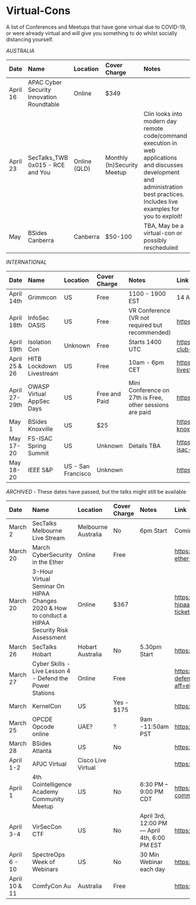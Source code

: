 # Virtual-Cons
A list of Conferences and Meetups that have gone virtual due to COVID-19, or were already virtual and will give you something to do whilst socially distancing yourself.


*AUSTRALIA*

| Date         | Name           |Location       | Cover Charge  | Notes | Link |
|:-------------|:--------------|:--------------|:-----------|:---------|:------------------------------------------------------|
| April 16 | APAC Cyber Security Innovation Roundtable | Online | $349 | |https://www.eventbrite.com/e/apac-cyber-security-innovation-roundtable-tickets-93043821575?aff=ebdssbonlinesearch |
| April 23 | SecTalks_TWB 0x015 - RCE and You | Online (QLD) | Monthly (In)Security Meetup | Clin looks into modern day remote code/command execution in web applications and discusses development and administration best practices. Includes live examples for you to exploit!| https://www.meetup.com/en-AU/SecTalks-Toowoomba/events/269785365/ | 
|   May         | BSides Canberra| Canberra      | $50-100    | TBA, May be a virtual-con or possibly rescheduled | |https://www.bsidesau.com.au/health.html | 


*INTERNATIONAL*

| Date         | Name           |Location       | Cover Charge  | Notes | Link |
|:-------------|:--------------|:--------------|:-----------|:---------|:------------------------------------------------------|
| April 14th | Grimmcon | US | Free | 1100 - 1900 EST | 14 APR 20, 1100 - 1900 EST |
| April 18th | InfoSec OASIS | US | Free | VR Conference (VR not required but recommended) | https://infosecoasis.com/ |
| April 19th | Isolation Con | Unknown | Free | Starts 1400 UTC | https://themanyhats.club/the-many-hats-club-presents-isolationcon/ |
| April 25 & 26 | HITB Lockdown Livestream | US | Free | 10am - 6pm CET | https://conference.hitb.org/lockdown-livestream/ | 
| April 27-29th | OWASP Virtual AppSec Days | US | Free and Paid | Mini Conference on 27th is Free, other sessions are paid | https://appsecdays.org/ | 
| May 1 | BSides Knoxville | US | $25 | | https://www.eventbrite.com/e/bsides-knoxville-2020-tickets-91688535879 |
| May 17-20 |FS-ISAC Spring Summit | US | Unknown | Details TBA | https://www.hackerone.com/events/2020/fs-isac-spring|
| May 18-20 | IEEE S&P | US - San Francisco | Unknown | |https://www.ieee-security.org/TC/SP2020/ |

*ARCHIVED* - These dates have passed, but the talks might still be available

| Date         | Name           |Location       | Cover Charge  | Notes | Link |
|:-------------|:--------------|:--------------|:-----------|:---------|:------------------------------------------------------|
| March 2 | SecTalks Melbourne Live Stream | Melbourne Australia | No | 6pm Start | Coming Soon |
| March 20 | March CyberSecurity in the Ether | Online | Free | |https://www.eventbrite.co.uk/e/march-cybersecurity-in-the-ether-tickets-98049160679?aff=ebdssbonlinesearch |
| March 20 | 3-Hour Virtual Seminar On HIPAA Changes 2020 & How to conduct a HIPAA Security Risk Assessment | Online | $367 || https://www.eventbrite.com/e/3-hour-virtual-seminar-on-hipaa-changes-2020-how-to-conduct-a-hipaa-secur-tickets-99514907768?aff=ebdssbonlinesearch |
| March 26 | SecTalks Hobart | Hobart Australia | No | 5.30pm Start | https://www.meetup.com/SecTalks-Hobart/events/269477437/ |
| March 27 | Cyber Skills - Live Lesson 4 - Defend the Power Stations | Online | Free | |https://www.eventbrite.co.uk/e/cyber-skills-live-lesson-4-defend-the-power-stations-tickets-90765719711?aff=ebdssbonlinesearch |
|   March      | KernelCon      |US              |Yes - $175 |            |https://reg.kernelcon.org/web/event?eventid=2138761344 |
| March 25 | OPCDE Opcode online | UAE? | ? | 9am -11:50am PST | https://online.opcde.com/ |
| March 28 | BSides Atlanta | US             | No |  | https://bsidesatl.org/ |
|  April  1-2   | APJC Virtual      | Cisco Live Virtual |       |         | https://www.cisco.com/c/m/en_au/ciscolive/index.html  |
| April 1 | 4th Cointelligence Academy Community Meetup | US             | No | 6:30 PM – 9:00 PM CDT | https://www.eventbrite.com/e/4th-cointelligence-academy-community-meetup-tickets-95259534833?aff=erelexpmlt |
| April 3-4 | VirSecCon CTF | US             | No | April 3rd, 12:00 PM — April 4th, 6:00 PM EST | https://jhdigital.io/ https://ctf.virseccon.com/ |
| April 6 - 10 | SpectreOps Week of Webinars | US | No | 30 Min Webinar each day | https://twitter.com/SpecterOps/status/1243623526046871552 |
| April 10 & 11 | ComfyCon Au | Australia | Free || https://www.comfyconau.rocks/ | 
